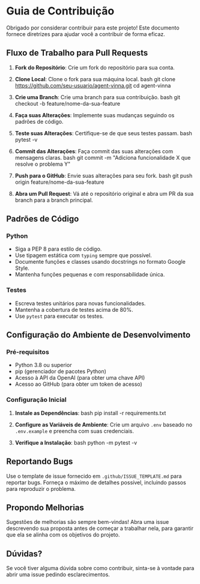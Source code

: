 # Guia de Contribuição

Obrigado por considerar contribuir para este projeto! Este documento fornece diretrizes para ajudar você a contribuir de forma eficaz.

## Fluxo de Trabalho para Pull Requests

1. **Fork do Repositório**: Crie um fork do repositório para sua conta.

2. **Clone Local**: Clone o fork para sua máquina local.
   bash
   git clone https://github.com/seu-usuario/agent-vinna.git
   cd agent-vinna
   

3. **Crie uma Branch**: Crie uma branch para sua contribuição.
   bash
   git checkout -b feature/nome-da-sua-feature
   

4. **Faça suas Alterações**: Implemente suas mudanças seguindo os padrões de código.

5. **Teste suas Alterações**: Certifique-se de que seus testes passam.
   bash
   pytest -v
   

6. **Commit das Alterações**: Faça commit das suas alterações com mensagens claras.
   bash
   git commit -m "Adiciona funcionalidade X que resolve o problema Y"
   

7. **Push para o GitHub**: Envie suas alterações para seu fork.
   bash
   git push origin feature/nome-da-sua-feature
   

8. **Abra um Pull Request**: Vá até o repositório original e abra um PR da sua branch para a branch principal.

## Padrões de Código

### Python

- Siga a PEP 8 para estilo de código.
- Use tipagem estática com `typing` sempre que possível.
- Documente funções e classes usando docstrings no formato Google Style.
- Mantenha funções pequenas e com responsabilidade única.

### Testes

- Escreva testes unitários para novas funcionalidades.
- Mantenha a cobertura de testes acima de 80%.
- Use `pytest` para executar os testes.

## Configuração do Ambiente de Desenvolvimento

### Pré-requisitos

- Python 3.8 ou superior
- pip (gerenciador de pacotes Python)
- Acesso à API da OpenAI (para obter uma chave API)
- Acesso ao GitHub (para obter um token de acesso)

### Configuração Inicial

1. **Instale as Dependências**:
   bash
   pip install -r requirements.txt
   

2. **Configure as Variáveis de Ambiente**:
   Crie um arquivo `.env` baseado no `.env.example` e preencha com suas credenciais.

3. **Verifique a Instalação**:
   bash
   python -m pytest -v
   

## Reportando Bugs

Use o template de issue fornecido em `.github/ISSUE_TEMPLATE.md` para reportar bugs. Forneça o máximo de detalhes possível, incluindo passos para reproduzir o problema.

## Propondo Melhorias

Sugestões de melhorias são sempre bem-vindas! Abra uma issue descrevendo sua proposta antes de começar a trabalhar nela, para garantir que ela se alinha com os objetivos do projeto.

## Dúvidas?

Se você tiver alguma dúvida sobre como contribuir, sinta-se à vontade para abrir uma issue pedindo esclarecimentos.

